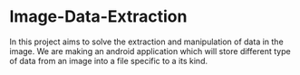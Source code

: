 # Image-Data-Extraction
In this project aims to solve the extraction and manipulation of data in the image. We are making an android application which will store different type of data from an image into a file specific to a its kind.
